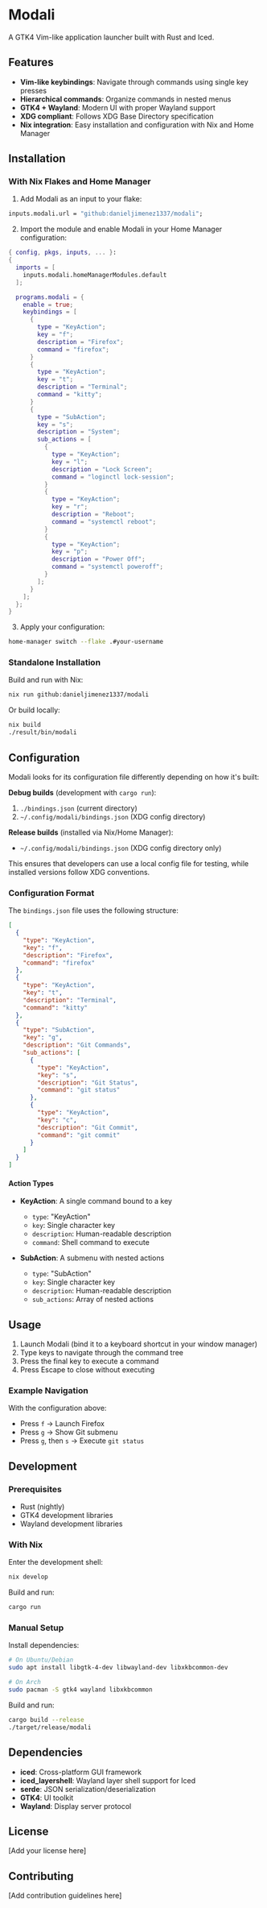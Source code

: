 # Modali

A GTK4 Vim-like application launcher built with Rust and Iced.

## Features

- **Vim-like keybindings**: Navigate through commands using single key presses
- **Hierarchical commands**: Organize commands in nested menus
- **GTK4 + Wayland**: Modern UI with proper Wayland support
- **XDG compliant**: Follows XDG Base Directory specification
- **Nix integration**: Easy installation and configuration with Nix and Home Manager

## Installation

### With Nix Flakes and Home Manager

1. Add Modali as an input to your flake:

```nix
inputs.modali.url = "github:danieljimenez1337/modali";
```

2. Import the module and enable Modali in your Home Manager configuration:

```nix
{ config, pkgs, inputs, ... }:
{
  imports = [
    inputs.modali.homeManagerModules.default
  ];

  programs.modali = {
    enable = true;
    keybindings = [
      {
        type = "KeyAction";
        key = "f";
        description = "Firefox";
        command = "firefox";
      }
      {
        type = "KeyAction";
        key = "t";
        description = "Terminal";
        command = "kitty";
      }
      {
        type = "SubAction";
        key = "s";
        description = "System";
        sub_actions = [
          {
            type = "KeyAction";
            key = "l";
            description = "Lock Screen";
            command = "loginctl lock-session";
          }
          {
            type = "KeyAction";
            key = "r";
            description = "Reboot";
            command = "systemctl reboot";
          }
          {
            type = "KeyAction";
            key = "p";
            description = "Power Off";
            command = "systemctl poweroff";
          }
        ];
      }
    ];
  };
}
```

3. Apply your configuration:

```bash
home-manager switch --flake .#your-username
```

### Standalone Installation

Build and run with Nix:

```bash
nix run github:danieljimenez1337/modali
```

Or build locally:

```bash
nix build
./result/bin/modali
```

## Configuration

Modali looks for its configuration file differently depending on how it's built:

**Debug builds** (development with `cargo run`):
1. `./bindings.json` (current directory)
2. `~/.config/modali/bindings.json` (XDG config directory)

**Release builds** (installed via Nix/Home Manager):
- `~/.config/modali/bindings.json` (XDG config directory only)

This ensures that developers can use a local config file for testing, while installed versions follow XDG conventions.

### Configuration Format

The `bindings.json` file uses the following structure:

```json
[
  {
    "type": "KeyAction",
    "key": "f",
    "description": "Firefox",
    "command": "firefox"
  },
  {
    "type": "KeyAction", 
    "key": "t",
    "description": "Terminal",
    "command": "kitty"
  },
  {
    "type": "SubAction",
    "key": "g",
    "description": "Git Commands",
    "sub_actions": [
      {
        "type": "KeyAction",
        "key": "s",
        "description": "Git Status", 
        "command": "git status"
      },
      {
        "type": "KeyAction",
        "key": "c",
        "description": "Git Commit",
        "command": "git commit"
      }
    ]
  }
]
```

#### Action Types

- **KeyAction**: A single command bound to a key
  - `type`: "KeyAction"
  - `key`: Single character key
  - `description`: Human-readable description
  - `command`: Shell command to execute

- **SubAction**: A submenu with nested actions
  - `type`: "SubAction"  
  - `key`: Single character key
  - `description`: Human-readable description
  - `sub_actions`: Array of nested actions

## Usage

1. Launch Modali (bind it to a keyboard shortcut in your window manager)
2. Type keys to navigate through the command tree
3. Press the final key to execute a command
4. Press Escape to close without executing

### Example Navigation

With the configuration above:
- Press `f` → Launch Firefox
- Press `g` → Show Git submenu
- Press `g`, then `s` → Execute `git status`

## Development

### Prerequisites

- Rust (nightly)
- GTK4 development libraries
- Wayland development libraries

### With Nix

Enter the development shell:

```bash
nix develop
```

Build and run:

```bash
cargo run
```

### Manual Setup

Install dependencies:

```bash
# On Ubuntu/Debian
sudo apt install libgtk-4-dev libwayland-dev libxkbcommon-dev

# On Arch
sudo pacman -S gtk4 wayland libxkbcommon
```

Build and run:

```bash
cargo build --release
./target/release/modali
```

## Dependencies

- **iced**: Cross-platform GUI framework
- **iced_layershell**: Wayland layer shell support for Iced
- **serde**: JSON serialization/deserialization
- **GTK4**: UI toolkit
- **Wayland**: Display server protocol

## License

[Add your license here]

## Contributing

[Add contribution guidelines here]